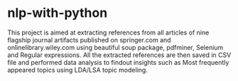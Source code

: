 # nlp-with-python
This project is aimed at extracting references from all articles of nine flagship journal artifacts published on springer.com and onlinelibrary.wiley.com using beautiful soup package, pdfminer, Selenium and Regular expressions. All the extracted references are then saved in CSV file and performed data analysis to findout insights such as Most frequently appeared topics using LDA/LSA topic modeling.
